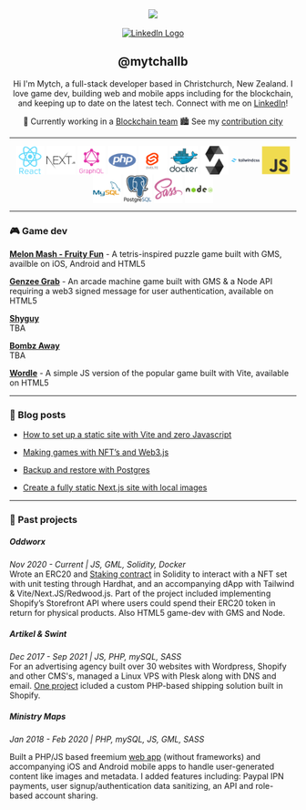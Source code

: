 <div id="header" align="center">
  <img src="https://media4.giphy.com/media/26n7b7PjSOZJwVCmY/giphy.gif?cid=790b7611a866f892dd360d0fd3acf4dc3aae16739f38fb71&rid=giphy.gif&ct=g" width="100"/>
  <div id="badges">

  [<img alt="LinkedIn Logo" width="120px" src="https://img.shields.io/badge/LinkedIn-blue?style=for-the-badge&logo=linkedin&logoColor=white" />](https://www.linkedin.com/in/mytchall-bransgrove-8352a3118/)

  </div>

## @mytchallb





Hi I'm Mytch, a full-stack developer based in Christchurch, New Zealand. I love game dev, building web and mobile apps including for the blockchain, and keeping up to date on the latest tech. Connect with me on [LinkedIn](https://www.linkedin.com/in/mytchall-bransgrove-8352a3118/)!

🔐 Currently working in a [Blockchain team](https://oddworx.com/)
🏙 See my [contribution city](https://honzaap.github.io/GithubCity/?name=mytchallb&year=2022)

</div>

---

<div id="logo" align="center">
<img align="center" src="https://raw.githubusercontent.com/devicons/devicon/1119b9f84c0290e0f0b38982099a2bd027a48bf1/icons/react/react-original-wordmark.svg" width=50>
<img align="center" src="https://raw.githubusercontent.com/devicons/devicon/1119b9f84c0290e0f0b38982099a2bd027a48bf1/icons/nextjs/nextjs-original-wordmark.svg" width=50>
<img align="center" src="https://raw.githubusercontent.com/devicons/devicon/1119b9f84c0290e0f0b38982099a2bd027a48bf1/icons/graphql/graphql-plain-wordmark.svg" width=50>
<img align="center" src="https://raw.githubusercontent.com/devicons/devicon/master/icons/php/php-plain.svg" width=50>
<img align="center" src="https://raw.githubusercontent.com/devicons/devicon/1119b9f84c0290e0f0b38982099a2bd027a48bf1/icons/svelte/svelte-original-wordmark.svg" width=50>
<img align="center" src="https://raw.githubusercontent.com/devicons/devicon/1119b9f84c0290e0f0b38982099a2bd027a48bf1/icons/docker/docker-original-wordmark.svg" width=50>
<img align="center" src="https://raw.githubusercontent.com/devicons/devicon/1119b9f84c0290e0f0b38982099a2bd027a48bf1/icons/solidity/solidity-original.svg" width=50>
<img align="center" src="https://raw.githubusercontent.com/devicons/devicon/1119b9f84c0290e0f0b38982099a2bd027a48bf1/icons/tailwindcss/tailwindcss-original-wordmark.svg" width=50>
<img align="center" src="https://raw.githubusercontent.com/devicons/devicon/1119b9f84c0290e0f0b38982099a2bd027a48bf1/icons/javascript/javascript-original.svg" width=50>
<img align="center" src="https://raw.githubusercontent.com/devicons/devicon/1119b9f84c0290e0f0b38982099a2bd027a48bf1/icons/mysql/mysql-original-wordmark.svg" width=50>
<img align="center" src="https://raw.githubusercontent.com/devicons/devicon/1119b9f84c0290e0f0b38982099a2bd027a48bf1/icons/postgresql/postgresql-original-wordmark.svg" width=50 />
<img align="center" src="https://raw.githubusercontent.com/devicons/devicon/1119b9f84c0290e0f0b38982099a2bd027a48bf1/icons/sass/sass-original.svg" width=50 />
<img align="center" src="https://raw.githubusercontent.com/devicons/devicon/1119b9f84c0290e0f0b38982099a2bd027a48bf1/icons/nodejs/nodejs-original-wordmark.svg" width=50 />
</div>

---

### 🎮 Game dev

**[Melon Mash - Fruity Fun](https://apps.mbmedia.co.nz/melon-mash/)** - A tetris-inspired puzzle game built with GMS, availble on iOS, Android and HTML5

**[Genzee Grab](https://arcade.oddworx.com/genzee-grab/)** - An arcade machine game built with GMS & a Node API requiring a web3 signed message for user authentication, available on HTML5

[**Shyguy**](?)  
TBA

[**Bombz Away**](?)<br>
TBA

**[Wordle](https://github.com/mytchallb/wordle)** - A simple JS version of the popular game built with Vite, available on HTML5

---

### 📝 Blog posts

* [How to set up a static site with Vite and zero Javascript](https://mytchall.dev/posts/2022/how-to-set-up-a-static-site-with-vite-and-zero-javascript/)

* [Making games with NFT’s and Web3.js](https://mytchall.dev/posts/2021/making-games-with-nfts-and-web3.js/)

* [Backup and restore with Postgres](https://mytchall.dev/posts/2022/backup-and-restore-with-postgres/)

* [Create a fully static Next.js site with local images](https://mytchall.dev/posts/2022/create-a-fully-static-next-js-site-with-local-images/)

---

### 💾 Past projects

##### Oddworx  
_Nov 2020 - Current | JS, GML, Solidity, Docker_  
Wrote an ERC20 and [Staking contract](https://etherscan.io/address/0x428b6a13277116C62D751bebbC6f47011A0Cdc11#code) in Solidity to interact with a NFT set with unit testing through Hardhat, and an accompanying dApp with Tailwind & Vite/Next.JS/Redwood.js. Part of the project included implementing Shopify’s Storefront API where users could spend their ERC20 token in return for physical products. Also HTML5 game-dev with GMS and Node.

##### Artikel & Swint<br>
_Dec 2017 - Sep 2021 | JS, PHP, mySQL, SASS_<br>
For an advertising agency built over 30 websites with Wordpress, Shopify and other CMS's, managed a Linux VPS with Plesk along with DNS and email. [One project](https://nzpetfoods.co.nz/pages/freight) icluded a custom PHP-based shipping solution built in Shopify.

##### Ministry Maps

_Jan 2018 - Feb 2020 | PHP, mySQL, JS, GML, SASS_

Built a PHP/JS based freemium [web app](https://ministrymaps.co.nz/) (without frameworks) and accompanying iOS and Android mobile apps to handle user-generated content like images and metadata. I added features including: Paypal IPN payments, user signup/authentication data sanitizing, an API and  role-based account sharing.
